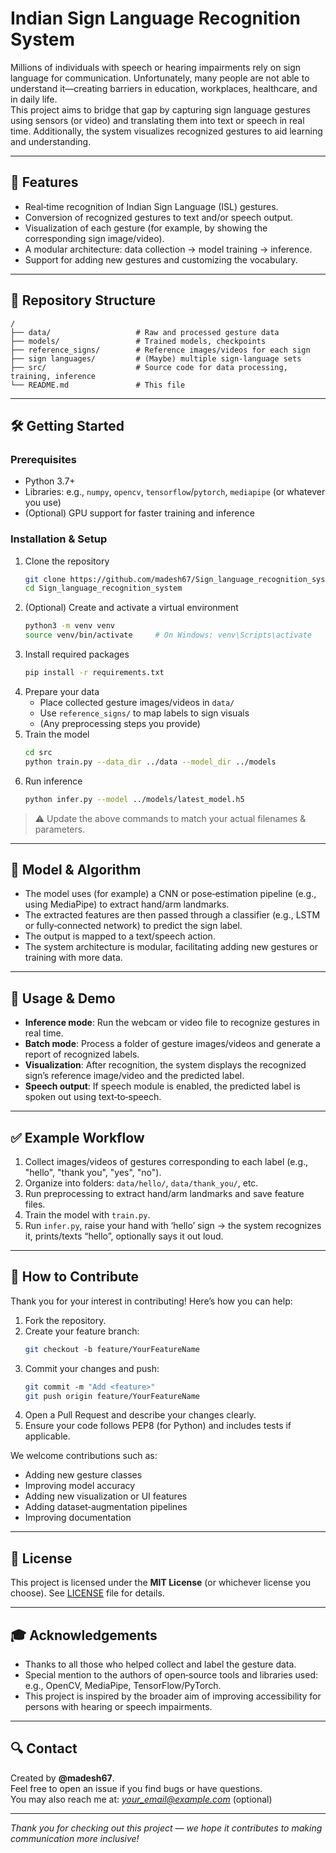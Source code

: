 # Indian Sign Language Recognition System

Millions of individuals with speech or hearing impairments rely on sign language for communication. Unfortunately, many people are not able to understand it—creating barriers in education, workplaces, healthcare, and in daily life.  
This project aims to bridge that gap by capturing sign language gestures using sensors (or video) and translating them into text or speech in real time. Additionally, the system visualizes recognized gestures to aid learning and understanding.

---

## 🎯 Features

- Real‑time recognition of Indian Sign Language (ISL) gestures.  
- Conversion of recognized gestures to text and/or speech output.  
- Visualization of each gesture (for example, by showing the corresponding sign image/video).  
- A modular architecture: data collection → model training → inference.  
- Support for adding new gestures and customizing the vocabulary.

---

## 📂 Repository Structure

```
/
├── data/                   # Raw and processed gesture data  
├── models/                 # Trained models, checkpoints  
├── reference_signs/        # Reference images/videos for each sign  
├── sign languages/         # (Maybe) multiple sign‑language sets  
├── src/                    # Source code for data processing, training, inference  
└── README.md               # This file  
```

---

## 🛠 Getting Started

### Prerequisites

- Python 3.7+  
- Libraries: e.g., `numpy`, `opencv`, `tensorflow`/`pytorch`, `mediapipe` (or whatever you use)  
- (Optional) GPU support for faster training and inference  

### Installation & Setup

1. Clone the repository  
   ```bash
   git clone https://github.com/madesh67/Sign_language_recognition_system.git
   cd Sign_language_recognition_system
   ```
2. (Optional) Create and activate a virtual environment  
   ```bash
   python3 -m venv venv
   source venv/bin/activate     # On Windows: venv\Scripts\activate
   ```
3. Install required packages  
   ```bash
   pip install -r requirements.txt
   ```
4. Prepare your data  
   - Place collected gesture images/videos in `data/`  
   - Use `reference_signs/` to map labels to sign visuals  
   - (Any preprocessing steps you provide)  
5. Train the model  
   ```bash
   cd src
   python train.py --data_dir ../data --model_dir ../models
   ```
6. Run inference  
   ```bash
   python infer.py --model ../models/latest_model.h5
   ```

> ⚠️ Update the above commands to match your actual filenames & parameters.

---

## 📐 Model & Algorithm

- The model uses (for example) a CNN or pose‐estimation pipeline (e.g., using MediaPipe) to extract hand/arm landmarks.  
- The extracted features are then passed through a classifier (e.g., LSTM or fully‑connected network) to predict the sign label.  
- The output is mapped to a text/speech action.  
- The system architecture is modular, facilitating adding new gestures or training with more data.

---

## 🧪 Usage & Demo

- **Inference mode**: Run the webcam or video file to recognize gestures in real time.  
- **Batch mode**: Process a folder of gesture images/videos and generate a report of recognized labels.  
- **Visualization**: After recognition, the system displays the recognized sign’s reference image/video and the predicted label.  
- **Speech output**: If speech module is enabled, the predicted label is spoken out using text‑to‑speech.

---

## ✅ Example Workflow

1. Collect images/videos of gestures corresponding to each label (e.g., "hello", "thank you", "yes", "no").  
2. Organize into folders: `data/hello/`, `data/thank_you/`, etc.  
3. Run preprocessing to extract hand/arm landmarks and save feature files.  
4. Train the model with `train.py`.  
5. Run `infer.py`, raise your hand with ‘hello’ sign → the system recognizes it, prints/texts “hello”, optionally says it out loud.  

---

## 🚀 How to Contribute

Thank you for your interest in contributing! Here’s how you can help:

1. Fork the repository.  
2. Create your feature branch:  
   ```bash
   git checkout ‑b feature/YourFeatureName
   ```
3. Commit your changes and push:  
   ```bash
   git commit ‑m "Add <feature>"
   git push origin feature/YourFeatureName
   ```
4. Open a Pull Request and describe your changes clearly.  
5. Ensure your code follows PEP8 (for Python) and includes tests if applicable.

We welcome contributions such as:
- Adding new gesture classes  
- Improving model accuracy  
- Adding new visualization or UI features  
- Adding dataset‑augmentation pipelines  
- Improving documentation  

---

## 📝 License

This project is licensed under the **MIT License** (or whichever license you choose). See [LICENSE](LICENSE) file for details.

---

## 🎓 Acknowledgements

- Thanks to all those who helped collect and label the gesture data.  
- Special mention to the authors of open‑source tools and libraries used: e.g., OpenCV, MediaPipe, TensorFlow/PyTorch.  
- This project is inspired by the broader aim of improving accessibility for persons with hearing or speech impairments.

---

## 🔍 Contact

Created by **@madesh67**.  
Feel free to open an issue if you find bugs or have questions.  
You may also reach me at: *<your_email@example.com>* (optional)

---

*Thank you for checking out this project — we hope it contributes to making communication more inclusive!*
